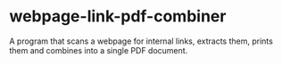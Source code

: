 # webpage-link-pdf-combiner
A program that scans a webpage for internal links, extracts them, prints them and combines into a single PDF document.
